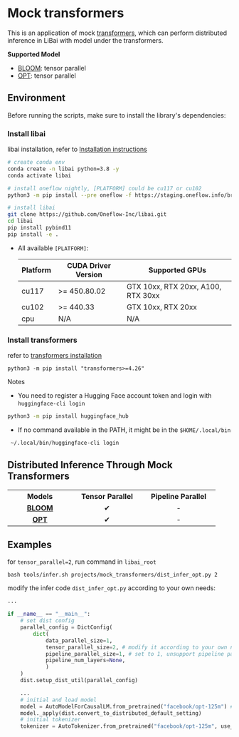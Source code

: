 # Mock transformers

This is an application of mock [transformers](https://github.com/huggingface/transformers), which can perform distributed inference in LiBai with model under the transformers.

**Supported Model**

- [BLOOM](#distributed-infer-bloom): tensor parallel
- [OPT](#distributed-infer-opt): tensor parallel


## Environment 

Before running the scripts, make sure to install the library's dependencies:

### Install libai

libai installation, refer to [Installation instructions](https://libai.readthedocs.io/en/latest/tutorials/get_started/Installation.html)

```bash
# create conda env
conda create -n libai python=3.8 -y
conda activate libai

# install oneflow nightly, [PLATFORM] could be cu117 or cu102
python3 -m pip install --pre oneflow -f https://staging.oneflow.info/branch/master/[PLATFORM]

# install libai
git clone https://github.com/Oneflow-Inc/libai.git
cd libai
pip install pybind11
pip install -e .
```

- All available `[PLATFORM]`:
  
    <table class="docutils">
    <thead>
    <tr class="header">
    <th>Platform</th>
    <th>CUDA Driver Version</th>
    <th>Supported GPUs</th>
    </tr>
    </thead>
    <tbody>
    <tr class="odd">
    <td>cu117</td>
    <td>&gt;= 450.80.02</td>
    <td>GTX 10xx, RTX 20xx, A100, RTX 30xx</td>
    </tr>
    <tr class="even">
    <td>cu102</td>
    <td>&gt;= 440.33</td>
    <td>GTX 10xx, RTX 20xx</td>
    </tr>
    <tr class="odd">
    <td>cpu</td>
    <td>N/A</td>
    <td>N/A</td>
    </tr>
    </tbody>
    </table></li>

### Install transformers

refer to [transformers installation](https://github.com/huggingface/transformers#installation)
```
python3 -m pip install "transformers>=4.26"
```

Notes

- You need to register a Hugging Face account token and login with `huggingface-cli login`

```bash
python3 -m pip install huggingface_hub
```

- If no command available in the PATH, it might be in the `$HOME/.local/bin`

```bash
 ~/.local/bin/huggingface-cli login
```

## Distributed Inference Through Mock Transformers

<table class="docutils">
  <tbody>
    <tr>
      <th width="130"> Models </th>
      <th valign="bottom" align="center" width="140">Tensor Parallel</th>
      <th valign="bottom" align="center" width="150">Pipeline Parallel</th>
    </tr>
    <tr>
      <td align="center"><a href="https://huggingface.co/docs/transformers/v4.26.1/en/model_doc/bloom#overview"> <b> BLOOM </b> </td>
      <td align="center">&#10004;</td>
      <td align="center">-</td>
    </tr>
    <tr>
      <td align="center"><a href="https://huggingface.co/docs/transformers/v4.26.1/en/model_doc/opt#overview"> <b> OPT </b> </td>
      <td align="center">&#10004;</td>
      <td align="center">-</td>
    </tr>
  </tbody>
</table>

## Examples

for `tensor_parallel=2`, run command in `libai_root`
```
bash tools/infer.sh projects/mock_transformers/dist_infer_opt.py 2
```
modify the infer code `dist_infer_opt.py` according to your own needs:
```python
...

if __name__ == "__main__":
    # set dist config
    parallel_config = DictConfig(
        dict(
            data_parallel_size=1,
            tensor_parallel_size=2, # modify it according to your own needs
            pipeline_parallel_size=1, # set to 1, unsupport pipeline parallel now
            pipeline_num_layers=None,
            )
    )
    dist.setup_dist_util(parallel_config)

    ...
    # initial and load model
    model = AutoModelForCausalLM.from_pretrained("facebook/opt-125m") # change your model type 125m~66b
    model._apply(dist.convert_to_distributed_default_setting)
    # initial tokenizer
    tokenizer = AutoTokenizer.from_pretrained("facebook/opt-125m", use_fast=False) # change your model type  125m~66b

```